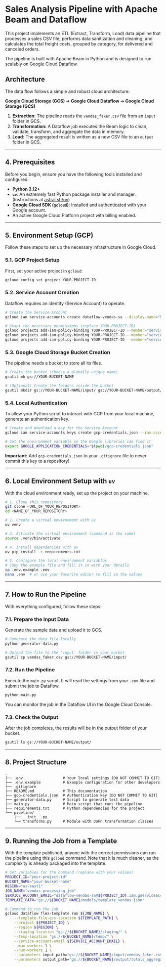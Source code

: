# Sales Analysis Pipeline with Apache Beam and Dataflow

This project implements an ETL (Extract, Transform, Load) data pipeline that processes a sales CSV file, performs data sanitization and cleaning, and calculates the total freight costs, grouped by category, for delivered and canceled orders.

The pipeline is built with Apache Beam in Python and is designed to run scalably on Google Cloud Dataflow.

## Architecture

The data flow follows a simple and robust cloud architecture:

**Google Cloud Storage (GCS)** ➔ **Google Cloud Dataflow** ➔ **Google Cloud Storage (GCS)**

1.  **Extraction:** The pipeline reads the `vendas_faker.csv` file from an `input` folder in GCS.
2.  **Transformation:** A Dataflow job executes the Beam logic to clean, validate, transform, and aggregate the data in memory.
3.  **Load:** The aggregated result is written as a new CSV file to an `output` folder in GCS.

---

## 4. Prerequisites

Before you begin, ensure you have the following tools installed and configured:

* **Python 3.12+**
* **`uv`**: An extremely fast Python package installer and manager. (Instructions at [astral.sh/uv](https://astral.sh/uv))
* **Google Cloud SDK (`gcloud`)**: Installed and authenticated with your Google account.
* An active Google Cloud Platform project with billing enabled.

---

## 5. Environment Setup (GCP)

Follow these steps to set up the necessary infrastructure in Google Cloud.

### 5.1. GCP Project Setup

First, set your active project in `gcloud`:
```bash
gcloud config set project YOUR-PROJECT-ID
```

### 5.2. Service Account Creation

Dataflow requires an identity (Service Account) to operate.
```bash
# Create the Service Account
gcloud iam service-accounts create dataflow-vendas-sa --display-name="Service Account for Sales Pipeline"

# Grant the necessary permissions (replace YOUR-PROJECT-ID)
gcloud projects add-iam-policy-binding YOUR-PROJECT-ID --member="serviceAccount:dataflow-vendas-sa@YOUR-PROJECT-ID.iam.gserviceaccount.com" --role="roles/dataflow.worker"
gcloud projects add-iam-policy-binding YOUR-PROJECT-ID --member="serviceAccount:dataflow-vendas-sa@YOUR-PROJECT-ID.iam.gserviceaccount.com" --role="roles/dataflow.admin"
gcloud projects add-iam-policy-binding YOUR-PROJECT-ID --member="serviceAccount:dataflow-vendas-sa@YOUR-PROJECT-ID.iam.gserviceaccount.com" --role="roles/storage.admin"
```

### 5.3. Google Cloud Storage Bucket Creation

The pipeline needs a bucket to store all its files.
```bash
# Create the bucket (choose a globally unique name)
gsutil mb gs://YOUR-BUCKET-NAME

# (Optional) Create the folders inside the bucket
gsutil mkdir gs://YOUR-BUCKET-NAME/input/ gs://YOUR-BUCKET-NAME/output/ gs://YOUR-BUCKET-NAME/temp/ gs://YOUR-BUCKET-NAME/staging/ gs://YOUR-BUCKET-NAME/models/
```

### 5.4. Local Authentication

To allow your Python script to interact with GCP from your local machine, generate an authentication key.
```bash
# Create and download a key for the Service Account
gcloud iam service-accounts keys create gcp-credentials.json --iam-account="dataflow-vendas-sa@YOUR-PROJECT-ID.iam.gserviceaccount.com"

# Set the environment variable so the Google libraries can find it
export GOOGLE_APPLICATION_CREDENTIALS="$(pwd)/gcp-credentials.json"
```
**Important:** Add `gcp-credentials.json` to your `.gitignore` file to never commit this key to a repository!

---

## 6. Local Environment Setup with `uv`

With the cloud environment ready, set up the project on your machine.

```bash
# 1. Clone this repository
git clone <URL_OF_YOUR_REPOSITORY>
cd <NAME_OF_YOUR_REPOSITORY>

# 2. Create a virtual environment with uv
uv venv

# 3. Activate the virtual environment (command is the same)
source .venv/bin/activate

# 4. Install dependencies with uv
uv pip install -r requirements.txt

# 5. Configure the local environment variables
# Copy the example file and fill it in with your details
cp .env.example .env
nano .env  # or use your favorite editor to fill in the values
```

---

## 7. How to Run the Pipeline

With everything configured, follow these steps:

### 7.1. Prepare the Input Data

Generate the sample data and upload it to GCS.
```bash
# Generate the data file locally
python generator-data.py

# Upload the file to the 'input' folder in your bucket
gsutil cp vendas_faker.csv gs://YOUR-BUCKET-NAME/input/
```

### 7.2. Run the Pipeline

Execute the `main.py` script. It will read the settings from your `.env` file and submit the job to Dataflow.
```bash
python main.py
```
You can monitor the job in the Dataflow UI in the Google Cloud Console.

### 7.3. Check the Output

After the job completes, the results will be in the output folder of your bucket.
```bash
gsutil ls gs://YOUR-BUCKET-NAME/output/
```

---

## 8. Project Structure

```
.
├── .env                  # Your local settings (DO NOT COMMIT TO GIT)
├── .env.example          # Example configuration for other developers
├── .gitignore
├── README.md             # This documentation
├── gcp-credentials.json  # Authentication key (DO NOT COMMIT TO GIT)
├── generator-data.py     # Script to generate test data
├── main.py               # Main script that runs the pipeline
├── requirements.txt      # Python dependencies for the project
└── pipeline/
    ├── __init__.py
    └── transforms.py     # Module with DoFn transformation classes
```

---

## 9. Running the Job from a Template

With the template published, anyone with the correct permissions can run the pipeline using this `gcloud` command. Note that it is much cleaner, as the complexity is already packaged into the template.

```bash
# Set variables for the command (replace with your values)
PROJECT_ID="your-project-id"
BUCKET_NAME="your-bucket-name"
REGION="us-east1"
JOB_NAME="vendas-processing-job"
SERVICE_ACCOUNT_EMAIL="dataflow-vendas-sa@${PROJECT_ID}.iam.gserviceaccount.com"
TEMPLATE_PATH="gs://${BUCKET_NAME}/models/template_vendas.json"

# Command to run the job
gcloud dataflow flex-template run ${JOB_NAME} \
    --template-file-gcs-location ${TEMPLATE_PATH} \
    --project ${PROJECT_ID} \
    --region ${REGION} \
    --staging-location "gs://${BUCKET_NAME}/staging/" \
    --temp-location "gs://${BUCKET_NAME}/temp/" \
    --service-account-email ${SERVICE_ACCOUNT_EMAIL} \
    --max-workers 1 \
    --num-workers 1 \
    --parameters input_path="gs://${BUCKET_NAME}/input/vendas_faker.csv" \
    --parameters output_path="gs://${BUCKET_NAME}/output/totals_aggregates"
```
